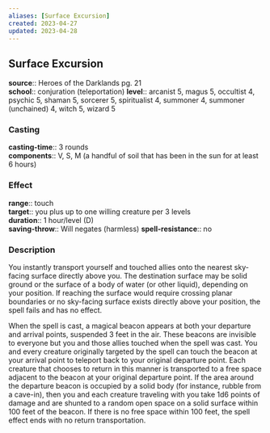 ```yaml
---
aliases: [Surface Excursion]
created: 2023-04-27
updated: 2023-04-28
---
```


## Surface Excursion

**source**:: Heroes of the Darklands pg. 21  
**school**:: conjuration (teleportation)
**level**:: arcanist 5, magus 5, occultist 4, psychic 5, shaman 5, sorcerer 5, spiritualist 4, summoner 4, summoner (unchained) 4, witch 5, wizard 5

### Casting

**casting-time**:: 3 rounds  
**components**:: V, S, M (a handful of soil that has been in the sun for at least 6 hours)

### Effect

**range**:: touch  
**target**:: you plus up to one willing creature per 3 levels  
**duration**:: 1 hour/level (D)  
**saving-throw**:: Will negates (harmless)
**spell-resistance**:: no

### Description

You instantly transport yourself and touched allies onto the nearest sky-facing surface directly above you. The destination surface may be solid ground or the surface of a body of water (or other liquid), depending on your position. If reaching the surface would require crossing planar boundaries or no sky-facing surface exists directly above your position, the spell fails and has no effect.  
  
When the spell is cast, a magical beacon appears at both your departure and arrival points, suspended 3 feet in the air. These beacons are invisible to everyone but you and those allies touched when the spell was cast. You and every creature originally targeted by the spell can touch the beacon at your arrival point to teleport back to your original departure point. Each creature that chooses to return in this manner is transported to a free space adjacent to the beacon at your original departure point. If the area around the departure beacon is occupied by a solid body (for instance, rubble from a cave-in), then you and each creature traveling with you take 1d6 points of damage and are shunted to a random open space on a solid surface within 100 feet of the beacon. If there is no free space within 100 feet, the spell effect ends with no return transportation.
